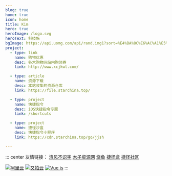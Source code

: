```yaml
---
blog: true
home: true
icon: home
title: Kim
hero: true
heroImage: /logo.svg
heroText: 科技族
bgImage: https://api.uomg.com/api/rand.img1?sort=%E4%BA%8C%E6%AC%A1%E5%85%83
project:
  - type: link
    name: 购物优惠
    desc: 各大购物网站内购领券
    link: http://www.xcjkwl.com/

  - type: article
    name: 资源下载
    desc: 本站收集的资源仓库
    link: https://file.starchina.top/

  - type: project
    name: 快捷指令
    desc: iOS快捷指令专题
    link: /shortcuts

  - type: project
    name: 捷径沙盒
    desc: 快捷指令小程序
    link: https://cdn.starchina.top/go/jjsh

---
```

::: center
友情链接：  [清风不识字](https://woriqq.com/)  [木子资源网](https://www.womc.cn/)  [烧鱼](https://shaoyuu.com/)  [捷径盒](https://jiejinghe.com/)  [捷径社区](https://sharecuts.cn/)

[![阿里云](/assets/logo/aliyun.png)](https://www.aliyun.com/product/ecs?source=5176.11533457&userCode=ixqnlu7p)  [![又拍云](/assets/logo/upyun.png)](https://console.upyun.com/register/?invite=S1eUxkY1U)   [![Vue.js](/assets/logo/vuejs.png)](https://vuejs.org/)
:::
